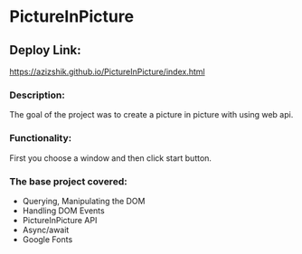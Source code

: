 # PictureInPicture


## Deploy Link:

https://azizshik.github.io/PictureInPicture/index.html </br>

### Description:

The goal of the project was to create a picture in picture with using web api.

### Functionality:

First you choose a window and then click start button.

### The base project covered:

- Querying, Manipulating the DOM
- Handling DOM Events
- PictureInPicture API
- Async/await
- Google Fonts
